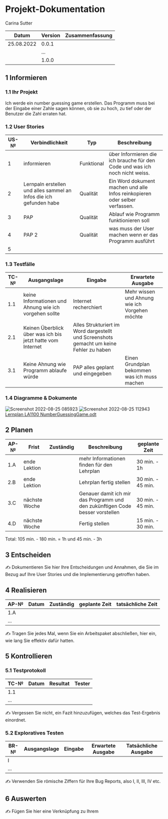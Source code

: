 # Projekt-Dokumentation

Carina Sutter

| Datum | Version | Zusammenfassung                                              |
| ----- | ------- | ------------------------------------------------------------ |
|25.08.2022| 0.0.1| |
|       | ...     |                                                              |
|       | 1.0.0   |                                                              |

## 1 Informieren

### 1.1 Ihr Projekt

Ich werde ein number guessing game erstellen. Das Programm muss bei der Eingabe einer Zahle sagen können, ob sie zu hoch, zu tief oder der Benutzer die Zahl erraten hat.

### 1.2 User Stories

| US-№ | Verbindlichkeit | Typ  | Beschreibung                       |
| ---- | --------------- | ---- | ---------------------------------- |
| 1    |informieren      | Funktional | über Informieren die ich brauche für den Code und was ich noch nicht weiss.
| 2    | Lernpaln erstellen und alles sammel an Infos die ich gefunden habe|Qualität|Ein Word dokument machen und alle Infos reinkopieren oder selber verfassen.|
| 3    | PAP | Qualität| Ablauf wie Programm funktionieren soll|
| 4    | PAP 2 | Qualität| was muss der User machen wenn er das Programm ausführt|
| 5    | 

### 1.3 Testfälle

| TC-№ | Ausgangslage | Eingabe | Erwartete Ausgabe |
| ---- | ------------ | ------- | ----------------- |
| 1.1  | keine Informationen und Ahnung wie ich vorgehen sollte|Internet recherchiert|Mehr wissen und Ahnung wie ich Vorgehen möchte|
| 2.1  |Keinen Überblick über was ich bis jetzt hatte vom Internet|Alles Strukturiert im Word dargestellt und Screenshots gemacht um keine Fehler zu haben|
| 3.1  | Keine Ahnung wie Programm ablaufe würde| PAP alles geplant und eingegeben| Einen Grundplan bekommen was ich muss machen|


### 1.4 Diagramme & Dokumente

![Screenshot 2022-08-25 085923](https://user-images.githubusercontent.com/111045656/186597077-9529cbb2-0c40-45b6-8f7b-6828beafe5b0.png)
![Screenshot 2022-08-25 112943](https://user-images.githubusercontent.com/111045656/186629514-0855dbf1-5b8d-4299-aaaa-bd1dae973c5f.png)[Lernplan LA1100 NumberGuessingGame.odt](https://github.com/BBBlernende/LA1100/files/9423356/Lernplan.LA1100.NumberGuessingGame.odt)




## 2 Planen

| AP-№ | Frist | Zuständig | Beschreibung | geplante Zeit |
| ---- | ----- | --------- | ------------ | ------------- |
| 1.A  | ende Lektion|           | mehr Informationen finden für den Lehrplan|30 min. - 1h|
| 2.B  | ende Lektion|           | Lehrplan fertig stellen|30 min. - 45 min.|
| 3.C  | nächste Woche|           | Genauer damit ich mir das Programm und den zukünftigen Code besser vorstellen|30 min. - 45 min.
| 4.D  | nächste Woche|           | Fertig stellen| 15 min. - 30 min.

Total: 105 min. - 180 min. = 1h und 45 min. - 3h


## 3 Entscheiden

✍️ Dokumentieren Sie hier Ihre Entscheidungen und Annahmen, die Sie im Bezug auf Ihre User Stories und die Implementierung getroffen haben.

## 4 Realisieren

| AP-№ | Datum | Zuständig | geplante Zeit | tatsächliche Zeit |
| ---- | ----- | --------- | ------------- | ----------------- |
| 1.A  |       |           |               |                   |
| ...  |       |           |               |                   |

✍️ Tragen Sie jedes Mal, wenn Sie ein Arbeitspaket abschließen, hier ein, wie lang Sie effektiv dafür hatten.

## 5 Kontrollieren

### 5.1 Testprotokoll

| TC-№ | Datum | Resultat | Tester |
| ---- | ----- | -------- | ------ |
| 1.1  |       |          |        |
| ...  |       |          |        |

✍️ Vergessen Sie nicht, ein Fazit hinzuzufügen, welches das Test-Ergebnis einordnet.

### 5.2 Exploratives Testen

| BR-№ | Ausgangslage | Eingabe | Erwartete Ausgabe | Tatsächliche Ausgabe |
| ---- | ------------ | ------- | ----------------- | -------------------- |
| I    |              |         |                   |                      |
| ...  |              |         |                   |                      |

✍️ Verwenden Sie römische Ziffern für Ihre Bug Reports, also I, II, III, IV etc.

## 6 Auswerten

✍️ Fügen Sie hier eine Verknüpfung zu Ihrem 
